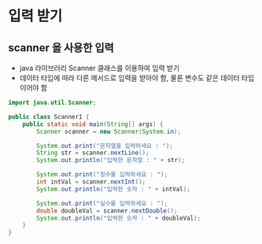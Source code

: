 # 입력 받기

## scanner 을 사용한 입력

- java 라이브러리 Scanner 클래스를 이용하여 입력 받기
- 데이터 타입에 따라 다른 메서드로 입력을 받아야 함, 물론 변수도 같은 데이터 타입이어야 함

```java
import java.util.Scanner;

public class Scanner1 {
    public static void main(String[] args) {
        Scanner scanner = new Scanner(System.in);

        System.out.print("문자열을 입력하세요 : ");
        String str = scanner.nextLine();
        System.out.println("입력한 문자열 : " + str);

        System.out.print("정수를 입력하세요 : ");
        int intVal = scanner.nextInt();
        System.out.println("입력한 숫자 : " + intVal);

        System.out.print("실수를 입력하세요 : ");
        double doubleVal = scanner.nextDouble();
        System.out.println("입력한 숫자 : " + doubleVal);
    }
}
```
